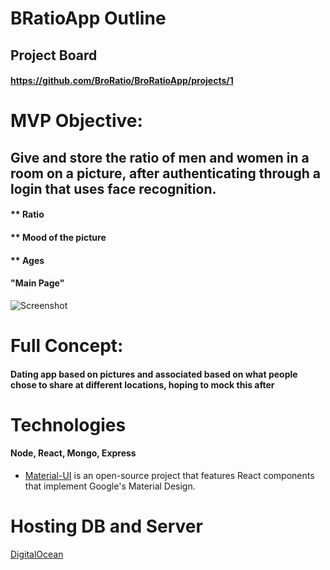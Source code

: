# BRatioApp Outline

## Project Board
#### https://github.com/BroRatio/BroRatioApp/projects/1

# MVP Objective: 
## Give and store the ratio of men and women in a room on a picture, after authenticating through a login that uses face recognition.
 #### ** Ratio
 #### ** Mood of the picture
 #### ** Ages

#### "Main Page"
![Screenshot](https://i.imgur.com/iCneHAn.jpg)

# Full Concept: 
#### Dating app based on pictures and associated based on what people chose to share at different locations, hoping to mock this after

# Technologies
#### Node, React, Mongo, Express
* [Material-UI](https://material-ui.com/) is an open-source project that features React components that implement Google's Material Design.

# Hosting DB and Server
[DigitalOcean](https://178.128.71.104/)

